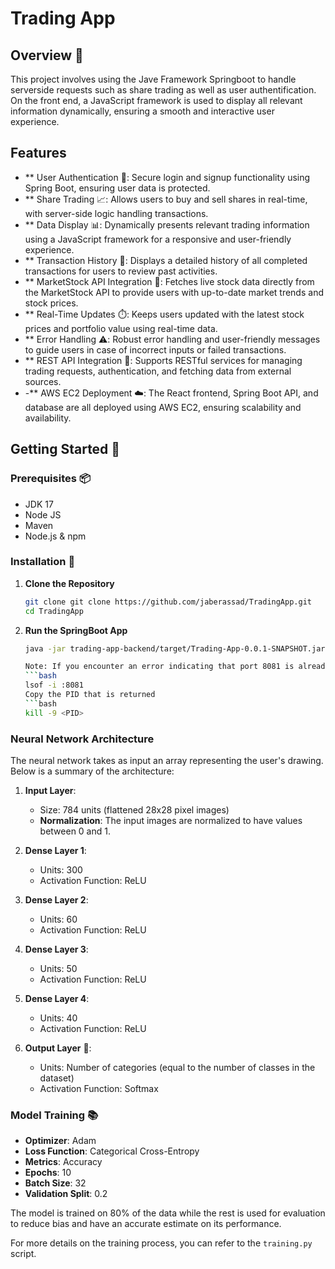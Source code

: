 # Trading App

## Overview 📝

This project involves using the Jave Framework Springboot to handle serverside requests such as share trading as well as user authentification. On the front end, a JavaScript framework is used to display all relevant information dynamically, ensuring a smooth and interactive user experience.

## Features 

- ** User Authentication 🔑: Secure login and signup functionality using Spring Boot, ensuring user data is protected.
- ** Share Trading 📈: Allows users to buy and sell shares in real-time, with server-side logic handling transactions.
- ** Data Display 📊: Dynamically presents relevant trading information using a JavaScript framework for a responsive and user-friendly experience.
- ** Transaction History 🧾: Displays a detailed history of all completed transactions for users to review past activities.
- ** MarketStock API Integration 🔌: Fetches live stock data directly from the MarketStock API to provide users with up-to-date market trends and stock prices.
- ** Real-Time Updates ⏱️: Keeps users updated with the latest stock prices and portfolio value using real-time data.
- ** Error Handling ⚠️: Robust error handling and user-friendly messages to guide users in case of incorrect inputs or failed transactions.
- ** REST API Integration 🔌: Supports RESTful services for managing trading requests, authentication, and fetching data from external sources.
- -** AWS EC2 Deployment ☁️: The React frontend, Spring Boot API, and database are all deployed using AWS EC2, ensuring scalability and availability.

## Getting Started 🚀

### Prerequisites 📦
- JDK 17
- Node JS
- Maven
- Node.js & npm

### Installation 🔧

1. **Clone the Repository** 

   ```bash
   git clone git clone https://github.com/jaberassad/TradingApp.git
   cd TradingApp
   

2. **Run the SpringBoot App**
   ```bash
   java -jar trading-app-backend/target/Trading-App-0.0.1-SNAPSHOT.jar

   Note: If you encounter an error indicating that port 8081 is already in use, you can resolve this issue by checking which process is using the port and terminating it. Use the following commands:
   ```bash
   lsof -i :8081
   Copy the PID that is returned
   ```bash
   kill -9 <PID>
   

### Neural Network Architecture

The neural network takes as input an array representing the user's drawing. Below is a summary of the architecture:
1. **Input Layer**:
   - Size: 784 units (flattened 28x28 pixel images)
   - **Normalization**: The input images are normalized to have values between 0 and 1.

2. **Dense Layer 1**:
   - Units: 300
   - Activation Function: ReLU

3. **Dense Layer 2**:
   - Units: 60
   - Activation Function: ReLU

4. **Dense Layer 3**:
   - Units: 50
   - Activation Function: ReLU

5. **Dense Layer 4**:
   - Units: 40
   - Activation Function: ReLU

6. **Output Layer** 🎯:
   - Units: Number of categories (equal to the number of classes in the dataset)
   - Activation Function: Softmax

### Model Training 📚

- **Optimizer**: Adam 
- **Loss Function**: Categorical Cross-Entropy
- **Metrics**: Accuracy
- **Epochs**: 10
- **Batch Size**: 32
- **Validation Split**: 0.2

The model is trained on 80% of the data while the rest is used for evaluation to reduce bias and have an accurate estimate on its performance.

For more details on the training process, you can refer to the `training.py` script.
